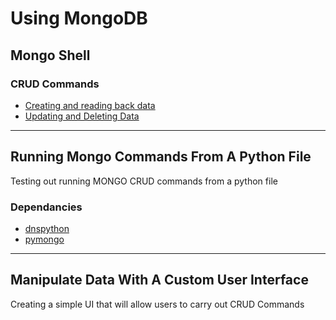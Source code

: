 # Using MongoDB

## Mongo Shell

### CRUD Commands 

* [Creating and reading back data](https://github.com/Code-Institute-Solutions/MongoDB/blob/master/02-ManipulateDataUsingMongoShell/01-create_and_read_back_data/mongoCommands.md#gitpod)
* [Updating and Deleting Data](https://github.com/Code-Institute-Solutions/MongoDB/blob/master/02-ManipulateDataUsingMongoShell/02-update_and_delete_data/mongoCommands.md)

---

## Running Mongo Commands From A Python File

Testing out running MONGO CRUD commands from a python file

### Dependancies

* [dnspython](https://www.dnspython.org/)
* [pymongo](https://pymongo.readthedocs.io/en/stable/)

---

## Manipulate Data With A Custom User Interface

Creating a simple UI that will allow users to carry out CRUD Commands